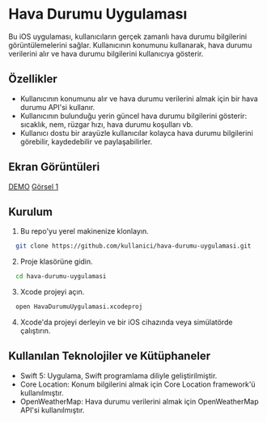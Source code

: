 
# Hava Durumu Uygulaması

Bu iOS uygulaması, kullanıcıların gerçek zamanlı hava durumu bilgilerini görüntülemelerini sağlar. Kullanıcının konumunu kullanarak, hava durumu verilerini alır ve hava durumu bilgilerini kullanıcıya gösterir.


## Özellikler

- Kullanıcının konumunu alır ve hava durumu verilerini almak için bir hava durumu API'si kullanır.
- Kullanıcının bulunduğu yerin güncel hava durumu bilgilerini gösterir: sıcaklık, nem, rüzgar hızı, hava durumu koşulları vb.
- Kullanıcı dostu bir arayüzle kullanıcılar kolayca hava durumu bilgilerini görebilir, kaydedebilir ve paylaşabilirler.


  

## Ekran Görüntüleri

[DEMO](https://i.hizliresim.com/33mgmk0.gif)
[Görsel 1](https://i.hizliresim.com/dzckpta.png)

## Kurulum

1. Bu repo'yu yerel makinenize klonlayın.

```bash
  git clone https://github.com/kullanici/hava-durumu-uygulamasi.git
```
2. Proje klasörüne gidin.

```bash
  cd hava-durumu-uygulamasi
```

3. Xcode projeyi açın.

```bash
  open HavaDurumuUygulamasi.xcodeproj
```

4. Xcode'da projeyi derleyin ve bir iOS cihazında veya simülatörde çalıştırın.


## Kullanılan Teknolojiler ve Kütüphaneler

- Swift 5: Uygulama, Swift programlama diliyle geliştirilmiştir.
- Core Location: Konum bilgilerini almak için Core Location framework'ü kullanılmıştır.
- OpenWeatherMap: Hava durumu verilerini almak için OpenWeatherMap API'si kullanılmıştır.
